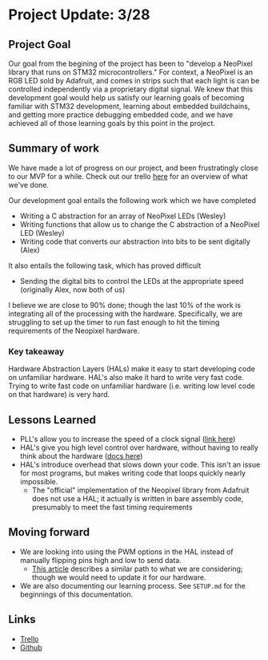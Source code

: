 # Project Update: 3/28

## Project Goal

Our goal from the begining of the project has been to "develop a NeoPixel library that runs on STM32 microcontrollers." For context, a NeoPixel is an RGB LED sold by Adafruit, and comes in strips such that each light is can be controlled independently via a proprietary digital signal. We knew that this development goal would help us satisfy our learning goals of becoming familiar with STM32 development, learning about embedded buildchains, and getting more practice debugging embedded code, and we have achieved all of those learning goals by this point in the project.

## Summary of work

We have made a lot of progress on our project, and been frustratingly close to our MVP for a while. Check out our trello [here](https://trello.com/b/4Y54vG8e/advancedblinky) for an overview of what we've done. 

Our development goal entails the following work which we have completed
* Writing a C abstraction for an array of NeoPixel LEDs (Wesley)
* Writing functions that allow us to change the C abstraction of a NeoPixel LED (Wesley)
* Writing code that converts our abstraction into bits to be sent digitally (Alex)

It also entails the following task, which has proved difficult
* Sending the digital bits to control the LEDs at the appropriate speed (originally Alex, now both of us)

I believe we are close to 90% done; though the last 10% of the work is integrating all of the processing with the hardware. Specifically, we are struggling to set up the timer to run fast enough to hit the timing requirements of the Neopixel hardware.

### Key takeaway

Hardware Abstraction Layers (HALs) make it easy to start developing code on unfamiliar hardware. HAL's also make it hard to write very fast code. Trying to write fast code on unfamiliar hardware (i.e. writing low level code on that hardware) is very hard.

## Lessons Learned

* PLL's allow you to increase the speed of a clock signal ([link here](http://fastbitlab.com/stm32-pll-programming-fundamentals-2/))
* HAL's give you high level control over hardware, without having to really think about the hardware ([docs here](https://www.st.com/resource/en/user_manual/dm00154093-description-of-stm32f1-hal-and-lowlayer-drivers-stmicroelectronics.pdf))
* HAL's introduce overhead that slows down your code. This isn't an issue for most programs, but makes writing code that loops quickly nearly impossible.
    * The "official" implementation of the Neopixel library from Adafruit does not use a HAL; it actually is written in bare assembly code, presumably to meet the fast timing requirements


## Moving forward

* We are looking into using the PWM options in the HAL instead of manually flipping pins high and low to send data.
    * [This article](https://www.thevfdcollective.com/blog/stm32-and-sk6812-rgbw-led) describes a similar path to what we are considering; though we would need to update it for our hardware.
* We are also documenting our learning process. See `SETUP.md` for the beginnings of this documentation.

## Links

* [Trello](https://trello.com/b/4Y54vG8e/advancedblinky)
* [Github](https://github.com/awenstrup/AdvancedBlinky)
